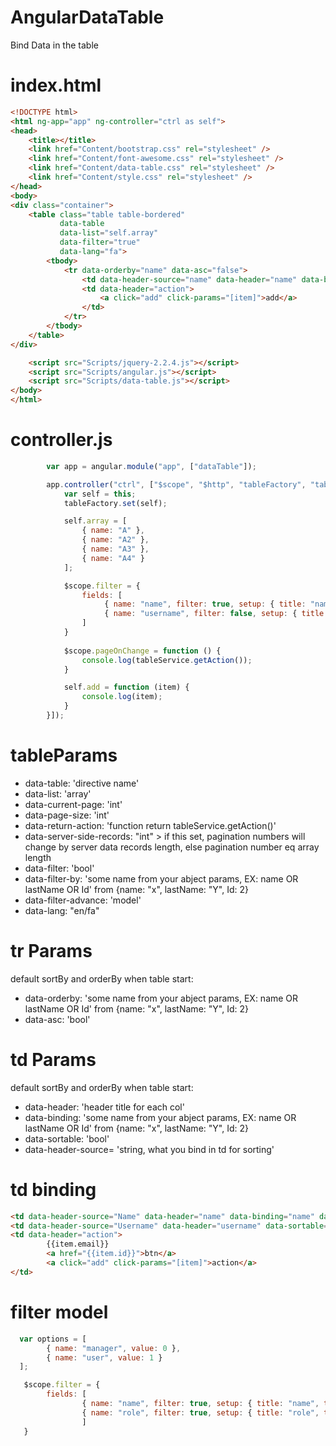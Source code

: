 # AngularDataTable
Bind Data in the table

# index.html

```html
<!DOCTYPE html>
<html ng-app="app" ng-controller="ctrl as self">
<head>
    <title></title>
    <link href="Content/bootstrap.css" rel="stylesheet" />
    <link href="Content/font-awesome.css" rel="stylesheet" />
    <link href="Content/data-table.css" rel="stylesheet" />
    <link href="Content/style.css" rel="stylesheet" />
</head>
<body>
<div class="container">
    <table class="table table-bordered"
           data-table
           data-list="self.array"
           data-filter="true"
           data-lang="fa">
        <tbody>
            <tr data-orderby="name" data-asc="false">
                <td data-header-source="name" data-header="name" data-binding="name" data-sortable="true"></td>
                <td data-header="action">
                    <a click="add" click-params="[item]">add</a>
                </td>
            </tr>
        </tbody>
    </table>
</div>

    <script src="Scripts/jquery-2.2.4.js"></script>
    <script src="Scripts/angular.js"></script>
    <script src="Scripts/data-table.js"></script>
</body>
</html>

```

# controller.js
```javascript
        var app = angular.module("app", ["dataTable"]);

        app.controller("ctrl", ["$scope", "$http", "tableFactory", "tableService", function ($scope, $http, tableFactory, tableService) {
            var self = this;
            tableFactory.set(self);

            self.array = [
                { name: "A" },
                { name: "A2" },
                { name: "A3" },
                { name: "A4" }
            ];

            $scope.filter = {
                fields: [
                     { name: "name", filter: true, setup: { title: "name", type: "text" } },
                     { name: "username", filter: false, setup: { title: "username", type: "text" } }
                ]
            }
            
            $scope.pageOnChange = function () {
                console.log(tableService.getAction());
            }

            self.add = function (item) {
                console.log(item);
            }
        }]);
```

# tableParams

<ul>
  <li>data-table: 'directive name'</li>
  <li>data-list: 'array'</li>
  <li>data-current-page: 'int'</li>
  <li>data-page-size: 'int'</li>
  <li>data-return-action: 'function return tableService.getAction()'</li>
  <li>data-server-side-records: "int" > if this set, pagination numbers will change by server data records length, else pagination number eq array length</li>
  <li>data-filter: 'bool'</li>
  <li>data-filter-by: 'some name from your abject params, EX: name OR lastName OR Id' from {name: "x", lastName: "Y", Id: 2}</li>
  <li>data-filter-advance: 'model'</li>
  <li>data-lang: "en/fa"</li>
</ul>


# tr Params

default sortBy and orderBy when table start:
<ul>
  <li>data-orderby: 'some name from your abject params, EX: name OR lastName OR Id' from {name: "x", lastName: "Y", Id: 2}</li>
  <li>data-asc: 'bool'</li>
</ul>


# td Params

default sortBy and orderBy when table start:
<ul>
  <li>data-header: 'header title for each col'</li>
  <li>data-binding: 'some name from your abject params, EX: name OR lastName OR Id' from {name: "x", lastName: "Y", Id: 2}</li>
  <li>data-sortable: 'bool'</li>
  <li>data-header-source= 'string, what you bind in td for sorting'</li>
</ul>

# td binding
```html
<td data-header-source="Name" data-header="name" data-binding="name" data-sortable="true"></td>
<td data-header-source="Username" data-header="username" data-sortable="true">{{item.username}}</td>
<td data-header="action">
        {{item.email}}
        <a href="{{item.id}}">btn</a>
        <a click="add" click-params="[item]">action</a>
</td>
```

# filter model

```javascript
  var options = [
        { name: "manager", value: 0 },
        { name: "user", value: 1 }
  ];

   $scope.filter = {
        fields: [
                { name: "name", filter: true, setup: { title: "name", type: "text" } },
                { name: "role", filter: true, setup: { title: "role", type: "select", options: options } }
                ]
   }
```
